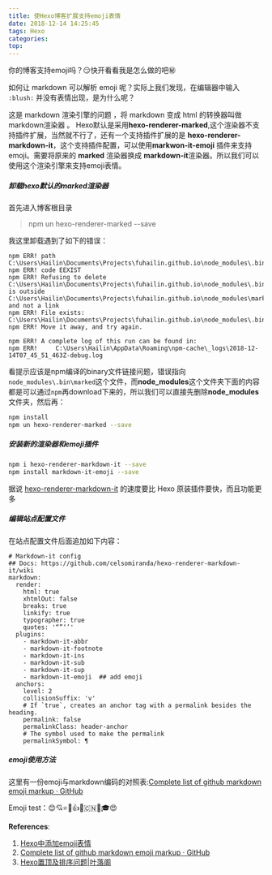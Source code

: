 ```yaml
---
title: 使Hexo博客扩展支持emoji表情
date: 2018-12-14 14:25:45
tags: Hexo
categories:
top:
---
```


你的博客支持emoji吗？:smirk:快开看看我是怎么做的吧:secret:

<!--more-->

如何让 markdown 可以解析 emoji 呢？实际上我们发现，在编辑器中输入 `:blush:` 并没有表情出现，是为什么呢？

这是 markdown 渲染引擎的问题 ，将 markdown 变成 html 的转换器叫做markdown渲染器 。 Hexo默认是采用**hexo-renderer-marked**,这个渲染器不支持插件扩展，当然就不行了，还有一个支持插件扩展的是 **hexo-renderer-markdown-it**，这个支持插件配置，可以使用**markwon-it-emoji** 插件来支持emoji。需要将原来的 **marked** 渲染器换成 **markdown-it**渲染器。所以我们可以使用这个渲染引擎来支持emoji表情。

##### 卸载hexo默认的marked渲染器

首先进入博客根目录

> npm un hexo-renderer-marked --save

我这里卸载遇到了如下的错误：
```
npm ERR! path C:\Users\Hailin\Documents\Projects\fuhailin.github.io\node_modules\.bin\marked
npm ERR! code EEXIST
npm ERR! Refusing to delete C:\Users\Hailin\Documents\Projects\fuhailin.github.io\node_modules\.bin\marked: is outside C:\Users\Hailin\Documents\Projects\fuhailin.github.io\node_modules\marked and not a link
npm ERR! File exists: C:\Users\Hailin\Documents\Projects\fuhailin.github.io\node_modules\.bin\marked
npm ERR! Move it away, and try again.

npm ERR! A complete log of this run can be found in:
npm ERR!     C:\Users\Hailin\AppData\Roaming\npm-cache\_logs\2018-12-14T07_45_51_463Z-debug.log
```

看提示应该是npm编译的binary文件链接问题，错误指向`node_modules\.bin\marked`这个文件，而**node_modules**这个文件夹下面的内容都是可以通过`npm`再download下来的，所以我们可以直接先删除**node_modules**文件夹，然后再：

```bash
npm install
npm un hexo-renderer-marked --save
```

##### 安装新的渲染器和emoji插件
```bash
npm i hexo-renderer-markdown-it --save
npm install markdown-it-emoji --save
```
据说 [hexo-renderer-markdown-it](https://github.com/hexojs/hexo-renderer-markdown-it) 的速度要比 Hexo 原装插件要快，而且功能更多


##### 编辑站点配置文件

在站点配置文件后面追加如下内容：

```
# Markdown-it config
## Docs: https://github.com/celsomiranda/hexo-renderer-markdown-it/wiki
markdown:
  render:
    html: true
    xhtmlOut: false
    breaks: true
    linkify: true
    typographer: true
    quotes: '“”‘’'
  plugins:
    - markdown-it-abbr
    - markdown-it-footnote
    - markdown-it-ins
    - markdown-it-sub
    - markdown-it-sup
    - markdown-it-emoji  ## add emoji
  anchors:
    level: 2
    collisionSuffix: 'v'
    # If `true`, creates an anchor tag with a permalink besides the heading.
    permalink: false
    permalinkClass: header-anchor
    # The symbol used to make the permalink
    permalinkSymbol: ¶
```

##### emoji使用方法

这里有一份emoji与markdown编码的对照表:[Complete list of github markdown emoji markup · GitHub](https://gist.github.com/rxaviers/7360908)

Emoji test：:blush::cupid::star::hankey::+1::pig::cn::underage::mortar_board::heart_eyes:

**References**:
1. [Hexo中添加emoji表情](https://chaxiaoniu.oschina.io/2017/07/10/HexoAddEmoji/)
2. [Complete list of github markdown emoji markup · GitHub](https://gist.github.com/rxaviers/7360908)
3. [Hexo置顶及排序问题|叶落阁](https://yelog.org/2017/02/24/hexo-top-sort/)
